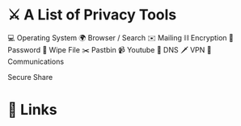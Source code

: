 # ⚔️ A List of Privacy Tools

💻 Operating System
🌍 Browser / Search
✉️ Mailing
⛓ Encryption
🔑 Password
🧹 Wipe File
✂️ Pastbin
📹 Youtube
📡 DNS
🗡️ VPN
📡 Communications

Secure Share

# 📌 Links
